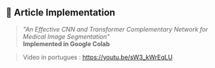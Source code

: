 ## 📄 Article Implementation

> *"An Effective CNN and Transformer Complementary Network for Medical Image Segmentation"*  
> **Implemented in Google Colab**

> Video in portugues : https://youtu.be/sW3_kWrEqLU

